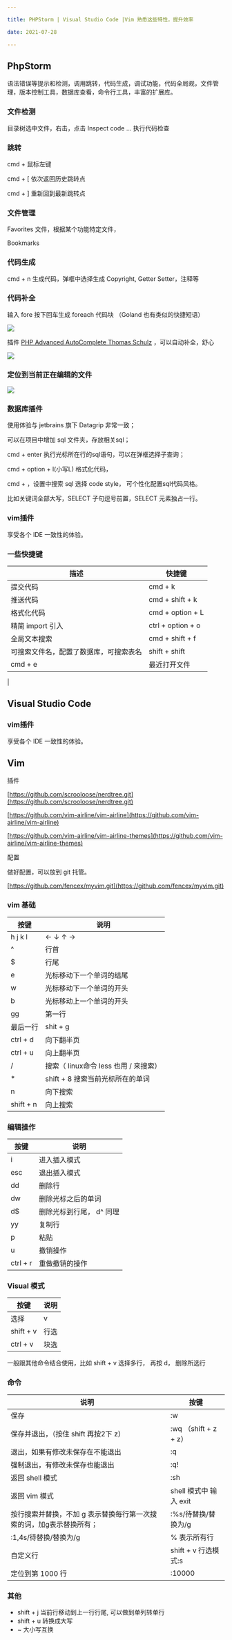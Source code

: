 ```yaml
---

title: PHPStorm | Visual Studio Code |Vim 熟悉这些特性，提升效率

date: 2021-07-28

---
```


## PhpStorm

语法错误等提示和检测，调用跳转，代码生成，调试功能，代码全局观，文件管理，版本控制工具，数据库查看，命令行工具，丰富的扩展库。

### 文件检测

目录树选中文件，右击，点击 Inspect code … 执行代码检查

### 跳转

cmd + 鼠标左键

cmd + [  依次返回历史跳转点

cmd + ]  重新回到最新跳转点

### 文件管理

Favorites 文件，根据某个功能特定文件，

Bookmarks

### 代码生成

cmd + n 生成代码，弹框中选择生成 Copyright, Getter Setter，注释等

### 代码补全

输入 fore 按下回车生成 foreach 代码块 （Goland 也有类似的快捷短语）

![](/images/image-20210130-153427-b0bbeba2-773a-4113-882f-64d652a9e211.png)

插件 [PHP Advanced AutoComplete Thomas Schulz](https://plugins.jetbrains.com/plugin/7276-php-advanced-autocomplete) ，可以自动补全，舒心

![](/images/image-20210130-153233-e0beb7ac-0503-4a89-b804-7c0107b22f36.png)

### 定位到当前正在编辑的文件

![](/images/image-20210130-151448-745ec57e-3214-4a69-81ba-3b7e1567af79.png)

### 数据库插件

使用体验与 jetbrains 旗下 Datagrip 非常一致；

可以在项目中增加 sql 文件夹，存放相关sql；

cmd + enter 执行光标所在行的sql语句，可以在弹框选择子查询；

cmd + option + l(小写L) 格式化代码，

cmd + ，设置中搜索 sql 选择 code style， 可个性化配置sql代码风格。

比如关键词全部大写，SELECT 子句逗号前置，SELECT 元素独占一行。

### vim插件

享受各个 IDE 一致性的体验。

### 一些快捷键

|描述|快捷键|
|----|----|
|提交代码|cmd + k|
|推送代码|cmd + shift + k|
|格式化代码|cmd + option + L|
|精简 import 引入|ctrl + option + o|
|全局文本搜索|cmd + shift + f|
|可搜索文件名，配置了数据库，可搜索表名|shift + shift|
|cmd + e|最近打开文件|
|

## Visual Studio Code

### vim插件

享受各个 IDE 一致性的体验。

## Vim

插件

[https://github.com/scrooloose/nerdtree.git](https://github.com/scrooloose/nerdtree.git)

[https://github.com/vim-airline/vim-airline](https://github.com/vim-airline/vim-airline)

[https://github.com/vim-airline/vim-airline-themes](https://github.com/vim-airline/vim-airline-themes)

配置

做好配置，可以放到 git 托管。

[https://github.com/fencex/myvim.git](https://github.com/fencex/myvim.git)

### vim 基础

|按键|说明|
|----|----|
|h j k l|← ↓ ↑ →|
|^|行首|
|$|行尾|
|e|光标移动下一个单词的结尾|
|w|光标移动下一个单词的开头|
|b|光标移动上一个单词的开头|
|gg|第一行|
|最后一行|shit + g|
|ctrl + d|向下翻半页|
|ctrl + u|向上翻半页|
|/|搜索（ linux命令 less 也用 / 来搜索）|
|*|shift + 8 搜索当前光标所在的单词|
|n|向下搜索|
|shift + n|向上搜索|

### 编辑操作

|按键|说明|
|----|----|
|i|进入插入模式|
|esc|退出插入模式|
|dd|删除行|
|dw|删除光标之后的单词|
|d$|删除光标到行尾， d^ 同理|
|yy|复制行|
|p|粘贴|
|u|撤销操作|
|ctrl + r|重做撤销的操作|

### Visual 模式

|按键|说明|
|----|----|
|选择|v|
|shift + v|行选|
|ctrl + v|块选|

一般跟其他命令结合使用，比如 shift + v 选择多行， 再按 d， 删除所选行

### 命令

|说明|按键|
|----|----|
|保存|:w|
|保存并退出，（按住 shift 再按2下 z）|:wq （shift + z + z）|
|退出，如果有修改未保存在不能退出|:q|
|强制退出，有修改未保存也能退出|:q!|
|返回 shell 模式|:sh|
|返回 vim 模式|shell 模式中 输入 exit|
|按行搜索并替换，不加 g 表示替换每行第一次搜索的词，加g表示替换所有；|:%s/待替换/替换为/g|
|:1,4s/待替换/替换为/g|% 表示所有行|
|自定义行|shift + v 行选模式:s|
|定位到第 1000 行|:10000|

### 其他

- shift + j 当前行移动到上一行行尾, 可以做到单列转单行
- shift + u 转换成大写
- ~ 大小写互换